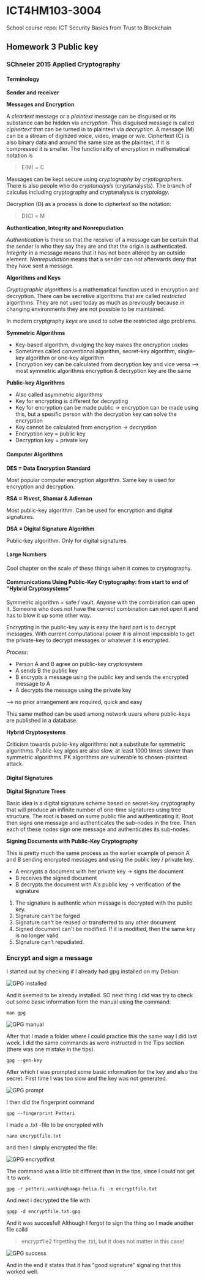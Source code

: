 # ICT4HM103-3004
School course repo: ICT Security Basics from Trust to Blockchain

## Homework 3 Public key

### SChneier 2015 Applied Cryptography

#### Terminology

**Sender and receiver**

**Messages and Encryption**

A *cleartext* message or a *plaintext* message can be disguised or its substance can be hidden via *encryption*. This disguised message is called *ciphertext* that can be turned in to plaintext via *decryption*. A message (M) can be a stream of digitized voice, video, image or w/e. Ciphertext (C) is also binary data and around the same size as the plaintext, if it is compressed it is smaller. The functionality of encryption in mathematical notation is 

>E(M) = C

Messages can be kept secure using *cryptography* by *cryptographers*. There is also people who do *cryptanalysis* (cryptanalysts). The branch of calculus including cryptography and cryptanalysis is *cryptology*.

Decryption (D) as a process is done to ciphertext so the notation:

>D(C) = M

**Authentication, Integrity and Nonrepudiation** 

*Authentication* is there so that the receiver of a message can be certain that the sender is who they say they are and that the origin is authenticated. 
*Integrity* in a message means that it has not been altered by an outside element.
*Nonrepudiation* means that a sender can not afterwards deny that they have sent a message.

**Algorithms and Keys**

*Cryptographic algorithms* is a mathematical function used in encryption and decryption. There can be secretive algorithms that are called *restricted* algorithms. They are not used today as much as previously because in changing environments they are not possible to be maintained.

In modern cryptgraphy *keys* are used to solve the restricted algo problems. 

**Symmetric Algorithms**

- Key-based algorithm, divulging the key makes the encryption useles
- Sometimes called conventional algorithm, secret-key algorithm, single-key algorithm or one-key algorithm
- Encryption key can be calculated from decryption key and vice versa --> most symmetric algorithms encryption & decryption key are the same 

**Public-key Algorithms**

- Also called asymmetric algorithms
- Key for encrypting is different for decrypting
- Key for encryption can be made public -> encryption can be made using this, but a spesific person with the decryption key can solve the encryption
- Key cannot be calculated from encryption -> decryption
- Encryption key = public key
- Decryption key = private key

#### Computer Algorithms

**DES = Data Encryption Standard**

Most popular computer encryption algorithm. Same key is used for encryption and decryption.

**RSA = Rivest, Shamar & Adleman**

Most public-key algorithm. Can be used for encryption and digital signatures.

**DSA = Digital Signature Algorithm**

Public-key algorithm. Only for digital signatures.

#### Large Numbers

Cool chapter on the scale of these things when it comes to cryptography.

#### Communications Using Public-Key Cryptography: from start to end of "Hybrid Cryptosystems"

Symmetric algorithm = safe / vault. Anyone with the combination can open it. Someone who does not have the correct combination can not open it and has to blow it up some other way.

Encrypting in the public-key way is easy the hard part is to decrypt messages. With current computational power it is almost impossible to get the private-key to decrypt messages or whatever it is encrypted.

*Process:*

- Person A and B agree on public-key cryptosystem
- A sends B the public key
- B encrypts a message using the public key and sends the encrypted message to A
- A decrypts the message using the private key

--> no prior arrangement are required, quick and easy

This same method can be used among network users where public-keys are published in a database.

**Hybrid Cryptosystems**

Criticism towards public-key algorithms: not a substitute for symmetric algorithms. 
Public-key algos are also slow, at least 1000 times slower than symmetric algorithms.
PK algorithms are vulnerable to chosen-plaintext attack.

#### Digital Signatures

**Digital Signature Trees**

Basic idea is a digital signature scheme based on secret-key cryptography that will produce an infinite number of one-time signatures using tree structure. The root is based on sume public file and authenticating it. Root then signs one message and authenticates the sub-nodes in the tree. Then each of these nodes sign one message and authenticates its sub-nodes.

**Signing Documents with Public-Key Cryptography**

This is pretty much the same process as the earlier example of person A and B sending encrypted messages and using the public key / private key.

- A encrypts a document with her private key -> signs the document
- B receives the signed document
- B decrypts the document with A's public key -> verification of the signature

1. The signature is authentic when message is decrypted with the public key.
2. Signature can't be forged
3. Signature can't be reused or transferred to any other document
4. Signed document can't be modified. If it is modified, then the same key is no longer valid
5. Signature can't repudiated.

### Encrypt and sign a message

I started out by checking if I already had gpg installed on my Debian:

![GPG installed](/pics/gpg1.JPG)

And it seemed to be already installed. SO next thing I did was try to check out some basic information form the manual using the command:

```
man gpg
```

![GPG manual](/pics/gpg2.JPG)

After that I made a folder where I could practice this the same way I did last week. I did the same commands as were instructed in the Tips section (there was one mistake in the tips).

```
gpg --gen-key
```

After which I was prompted some basic information for the key and also the secret. First time I was too slow and the key was not generated.

![GPG prompt](/pics/gpg3.JPG)

I then did the fingerprint command 

```
gpg --fingerprint Petteri
```

I made a .txt -file to be encrypted with 
```
nano encryptfile.txt
```

and then I simply encrypted the file:

![GPG encryptfirst](/pics/gpg7.JPG)

The command was a little bit different than in the tips, since I could not get it to work. 

```
gpg -r petteri.vaskin@haaga-helia.fi -e encryptfile.txt
```

And next i decrypted the file with 

```
gpgp -d encryptfile.txt.gpg
```

And it was succesful! Although I forgot to sign the thing so I made another file calld 
> encryptfile2
firgetting the .txt, but it does not matter in this case!

![GPG success](/pics/gpg8.JPG)

And in the end it states that it has "good signature" signaling that this worked well.